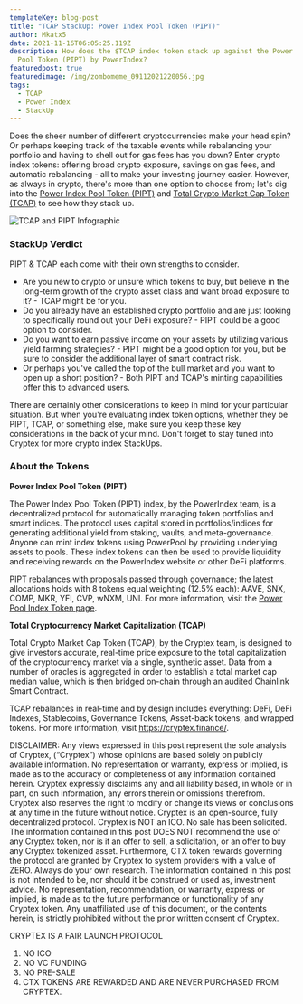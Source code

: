 ```yaml
---
templateKey: blog-post
title: "TCAP StackUp: Power Index Pool Token (PIPT)"
author: Mkatx5
date: 2021-11-16T06:05:25.119Z
description: How does the $TCAP index token stack up against the Power Index
  Pool Token (PIPT) by PowerIndex?
featuredpost: true
featuredimage: /img/zombomeme_09112021220056.jpg
tags:
  - TCAP
  - Power Index
  - StackUp
---
```

Does the sheer number of different cryptocurrencies make your head spin? Or perhaps keeping track of the taxable events while rebalancing your portfolio and having to shell out for gas fees has you down? Enter crypto index tokens: offering broad crypto exposure, savings on gas fees, and automatic rebalancing - all to make your investing journey easier. However, as always in crypto, there's more than one option to choose from; let's dig into the [Power Index Pool Token (PIPT)](https://powerpool.finance/) and [Total Crypto Market Cap Token (TCAP)](https://cryptex.finance/) to see how they stack up.

![TCAP and PIPT Infographic](/img/tcap_vs._pipt_infographic_draft_3.png "See how TCAP stacks up with PIPT.")

### **StackUp Verdict**

PIPT & TCAP each come with their own strengths to consider.

* Are you new to crypto or unsure which tokens to buy, but believe in the long-term growth of the crypto asset class and want broad exposure to it? - TCAP might be for you.
* Do you already have an established crypto portfolio and are just looking to specifically round out your DeFi exposure? - PIPT could be a good option to consider.
* Do you want to earn passive income on your assets by utilizing various yield farming strategies? - PIPT might be a good option for you, but be sure to consider the additional layer of smart contract risk.
* Or perhaps you've called the top of the bull market and you want to open up a short position? - Both PIPT and TCAP's minting capabilities offer this to advanced users.

There are certainly other considerations to keep in mind for your particular situation. But when you're evaluating index token options, whether they be PIPT, TCAP, or something else, make sure you keep these key considerations in the back of your mind. Don't forget to stay tuned into Cryptex for more crypto index StackUps.

### About the Tokens

**Power Index Pool Token (PIPT)**

The Power Index Pool Token (PIPT) index, by the PowerIndex team, is a decentralized protocol for automatically managing token portfolios and smart indices. The protocol uses capital stored in portfolios/indices for generating additional yield from staking, vaults, and meta-governance. Anyone can mint index tokens using PowerPool by providing underlying assets to pools. These index tokens can then be used to provide liquidity and receiving rewards on the PowerIndex website or other DeFi platforms.

PIPT rebalances with proposals passed through governance; the latest allocations holds with 8 tokens equal weighting (12.5% each): AAVE, SNX, COMP, MKR, YFI, CVP, wNXM, UNI. For more information, visit the [Power Pool Index Token page](https://powerindex.io/#/mainnet/0x26607ac599266b21d13c7acf7942c7701a8b699c/supply).

**Total Cryptocurrency Market Capitalization (TCAP)**

Total Crypto Market Cap Token (TCAP), by the Cryptex team, is designed to give investors accurate, real-time price exposure to the total capitalization of the cryptocurrency market via a single, synthetic asset. Data from a number of oracles is aggregated in order to establish a total market cap median value, which is then bridged on-chain through an audited Chainlink Smart Contract.

TCAP rebalances in real-time and by design includes everything: DeFi, DeFi Indexes, Stablecoins, Governance Tokens, Asset-back tokens, and wrapped tokens. For more information, visit [](https://cryptex.finance/)<https://cryptex.finance/>.



DISCLAIMER: Any views expressed in this post represent the sole analysis of Cryptex, (“Cryptex”) whose opinions are based solely on publicly available information. No representation or warranty, express or implied, is made as to the accuracy or completeness of any information contained herein. Cryptex expressly disclaims any and all liability based, in whole or in part, on such information, any errors therein or omissions therefrom. Cryptex also reserves the right to modify or change its views or conclusions at any time in the future without notice. Cryptex is an open-source, fully decentralized protocol. Cryptex is NOT an ICO. No sale has been solicited. The information contained in this post DOES NOT recommend the use of any Cryptex token, nor is it an offer to sell, a solicitation, or an offer to buy any Cryptex tokenized asset. Furthermore, CTX token rewards governing the protocol are granted by Cryptex to system providers with a value of ZERO. Always do your own research. The information contained in this post is not intended to be, nor should it be construed or used as, investment advice. No representation, recommendation, or warranty, express or implied, is made as to the future performance or functionality of any Cryptex token. Any unaffiliated use of this document, or the contents herein, is strictly prohibited without the prior written consent of Cryptex.

CRYPTEX IS A FAIR LAUNCH PROTOCOL

1. NO ICO
2. NO VC FUNDING
3. NO PRE-SALE
4. CTX TOKENS ARE REWARDED AND ARE NEVER PURCHASED FROM CRYPTEX.